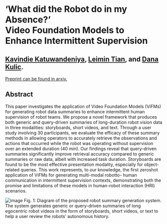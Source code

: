 # ‘What did the Robot do in my Absence?’ <br /> Video Foundation Models to Enhance Intermittent Supervision

## [Kavindie Katuwandeniya](https://people.csiro.au/k/k/kavi-katuwandeniya), [Leimin Tian](https://tianleimin.github.io/), and [Dana Kulic](https://www.monash.edu/engineering/danakulic).

[Preprint can be found in arxiv.](https://arxiv.org/abs/2411.10016)

## Abstract
This paper investigates the application of Video
Foundation Models (ViFMs) for generating robot data summaries
to enhance intermittent human supervision of robot
teams. We propose a novel framework that produces both
generic and query-driven summaries of long-duration robot
vision data in three modalities: storyboards, short videos,
and text. Through a user study involving 30 participants, we
evaluate the efficacy of these summary methods in allowing
operators to accurately retrieve the observations and actions
that occurred while the robot was operating without supervision
over an extended duration (40 min). Our findings reveal that
query-driven summaries significantly improve retrieval accuracy
compared to generic summaries or raw data, albeit with
increased task duration. Storyboards are found to be the most
effective presentation modality, especially for object-related
queries. This work represents, to our knowledge, the first zeroshot
application of ViFMs for generating multi-modal robotto-
human communication in intermittent supervision contexts,
demonstrating both the promise and limitations of these models
in human-robot interaction (HRI) scenarios.

![image](https://github.com/user-attachments/assets/574afb0f-dd58-4f84-ac13-f34dba0f0bff)
Fig. 1: Diagram of the proposed robot summary generation system. The system generates generic or query-driven summaries of long egocentric robot videos in the form of
storyboards, short videos, or text to help a user review the robots’ autonomous history.
